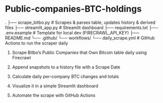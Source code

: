 # Public-companies-BTC-holdings

.
├── scrape_bitbo.py                # Scrapes & parses table, updates history & derived files
├── streamlit_app.py               # Streamlit dashboard
├── requirements.txt
├── .env.example                   # Template for local dev (FIRECRAWL_API_KEY)
├── README.md
└── .github/
    └── workflows/
        └── daily_scrape.yml       # GitHub Actions to run the scraper daily
        
1. Scrape Bitbo’s Public Companies that Own Bitcoin table daily using Firecrawl

2. Append snapshots to a history file with a Scrape Date

3. Calculate daily per-company BTC changes and totals

4. Visualize it in a simple Streamlit dashboard

5. Automate the scrape with GitHub Actions

